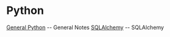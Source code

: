 # Python
[General Python](./python_general.md) -- General Notes
[SQLAlchemy](./sqlalchemy.md) -- SQLAlchemy


